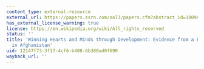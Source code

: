 ```yaml
---
content_type: external-resource
external_url: https://papers.ssrn.com/sol3/papers.cfm?abstract_id=1809677
has_external_license_warning: true
license: https://en.wikipedia.org/wiki/All_rights_reserved
status: ''
title: 'Winning Hearts and Minds through Development: Evidence from a Field Experiment
  in Afghanistan'
uid: 12147f73-3f17-4cf6-b408-6b380ad0f690
wayback_url: ''
---
```

